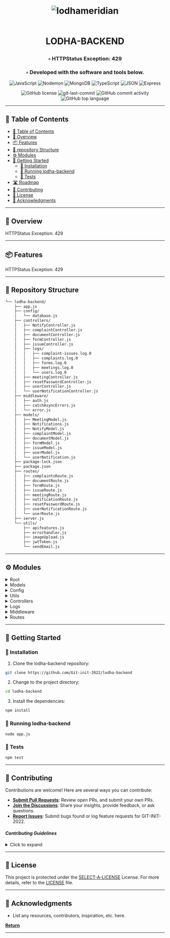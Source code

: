 <div align="center">
<h1 align="center">

    
![lodhameridian](https://github.com/Git-init-2022/lodha-backend/assets/107217455/d477d154-f970-40fe-9d40-c75ee9801ea2)

<br>LODHA-BACKEND</h1>
<h3>◦ HTTPStatus Exception: 429</h3>
<h3>◦ Developed with the software and tools below.</h3>

<p align="center">
<img src="https://img.shields.io/badge/JavaScript-F7DF1E.svg?style=flat-square&logo=JavaScript&logoColor=black" alt="JavaScript" />
<img src="https://img.shields.io/badge/Nodemon-76D04B.svg?style=flat-square&logo=Nodemon&logoColor=white" alt="Nodemon" />
<img src="https://img.shields.io/badge/MongoDB-47A248.svg?style=flat-square&logo=MongoDB&logoColor=white" alt="MongoDB" />
<img src="https://img.shields.io/badge/TypeScript-3178C6.svg?style=flat-square&logo=TypeScript&logoColor=white" alt="TypeScript" />
<img src="https://img.shields.io/badge/JSON-000000.svg?style=flat-square&logo=JSON&logoColor=white" alt="JSON" />
<img src="https://img.shields.io/badge/Express-000000.svg?style=flat-square&logo=Express&logoColor=white" alt="Express" />
</p>
<img src="https://img.shields.io/github/license/Git-init-2022/lodha-backend?style=flat-square&color=5D6D7E" alt="GitHub license" />
<img src="https://img.shields.io/github/last-commit/Git-init-2022/lodha-backend?style=flat-square&color=5D6D7E" alt="git-last-commit" />
<img src="https://img.shields.io/github/commit-activity/m/Git-init-2022/lodha-backend?style=flat-square&color=5D6D7E" alt="GitHub commit activity" />
<img src="https://img.shields.io/github/languages/top/Git-init-2022/lodha-backend?style=flat-square&color=5D6D7E" alt="GitHub top language" />
</div>

---

## 📖 Table of Contents
- [📖 Table of Contents](#-table-of-contents)
- [📍 Overview](#-overview)
- [📦 Features](#-features)
- [📂 repository Structure](#-repository-structure)
- [⚙️ Modules](#modules)
- [🚀 Getting Started](#-getting-started)
    - [🔧 Installation](#-installation)
    - [🤖 Running lodha-backend](#-running-lodha-backend)
    - [🧪 Tests](#-tests)
- [🛣 Roadmap](#-roadmap)
- [🤝 Contributing](#-contributing)
- [📄 License](#-license)
- [👏 Acknowledgments](#-acknowledgments)

---


## 📍 Overview

HTTPStatus Exception: 429

---

## 📦 Features

HTTPStatus Exception: 429

---


## 📂 Repository Structure

```sh
└── lodha-backend/
    ├── app.js
    ├── config/
    │   └── database.js
    ├── controllers/
    │   ├── NotifyController.js
    │   ├── complaintController.js
    │   ├── documentController.js
    │   ├── formController.js
    │   ├── issueController.js
    │   ├── logs/
    │   │   ├── complaint-issues.log.0
    │   │   ├── complaints.log.0
    │   │   ├── forms.log.0
    │   │   ├── meetings.log.0
    │   │   └── users.log.0
    │   ├── meetingController.js
    │   ├── resetPasswordController.js
    │   ├── userController.js
    │   └── userNotificationController.js
    ├── middleware/
    │   ├── auth.js
    │   ├── catchAsyncErrors.js
    │   └── error.js
    ├── models/
    │   ├── MeetingModel.js
    │   ├── Notifications.js
    │   ├── NotifyModel.js
    │   ├── complaintModel.js
    │   ├── documentModel.js
    │   ├── formModel.js
    │   ├── issueModel.js
    │   ├── userModel.js
    │   └── userNotification.js
    ├── package-lock.json
    ├── package.json
    ├── routes/
    │   ├── complaintsRoute.js
    │   ├── documentRoute.js
    │   ├── formRoute.js
    │   ├── issueRoute.js
    │   ├── meetingRoute.js
    │   ├── notificationRoute.js
    │   ├── resetPasswordRoute.js
    │   ├── userNotificationRoute.js
    │   └── userRoute.js
    ├── server.js
    └── utils/
        ├── apifeatures.js
        ├── errorhandler.js
        ├── imageUpload.js
        ├── jwtToken.js
        └── sendEmail.js

```

---


## ⚙️ Modules

<details closed><summary>Root</summary>

| File                                                                                            | Summary                   |
| ---                                                                                             | ---                       |
| [package-lock.json](https://github.com/Git-init-2022/lodha-backend/blob/main/package-lock.json) | HTTPStatus Exception: 429 |
| [server.js](https://github.com/Git-init-2022/lodha-backend/blob/main/server.js)                 | HTTPStatus Exception: 429 |
| [package.json](https://github.com/Git-init-2022/lodha-backend/blob/main/package.json)           | HTTPStatus Exception: 429 |
| [app.js](https://github.com/Git-init-2022/lodha-backend/blob/main/app.js)                       | HTTPStatus Exception: 429 |

</details>

<details closed><summary>Models</summary>

| File                                                                                                       | Summary                   |
| ---                                                                                                        | ---                       |
| [complaintModel.js](https://github.com/Git-init-2022/lodha-backend/blob/main/models/complaintModel.js)     | HTTPStatus Exception: 429 |
| [NotifyModel.js](https://github.com/Git-init-2022/lodha-backend/blob/main/models/NotifyModel.js)           | HTTPStatus Exception: 429 |
| [issueModel.js](https://github.com/Git-init-2022/lodha-backend/blob/main/models/issueModel.js)             | HTTPStatus Exception: 429 |
| [documentModel.js](https://github.com/Git-init-2022/lodha-backend/blob/main/models/documentModel.js)       | HTTPStatus Exception: 429 |
| [formModel.js](https://github.com/Git-init-2022/lodha-backend/blob/main/models/formModel.js)               | HTTPStatus Exception: 429 |
| [Notifications.js](https://github.com/Git-init-2022/lodha-backend/blob/main/models/Notifications.js)       | HTTPStatus Exception: 429 |
| [userModel.js](https://github.com/Git-init-2022/lodha-backend/blob/main/models/userModel.js)               | HTTPStatus Exception: 429 |
| [userNotification.js](https://github.com/Git-init-2022/lodha-backend/blob/main/models/userNotification.js) | HTTPStatus Exception: 429 |
| [MeetingModel.js](https://github.com/Git-init-2022/lodha-backend/blob/main/models/MeetingModel.js)         | HTTPStatus Exception: 429 |

</details>

<details closed><summary>Config</summary>

| File                                                                                       | Summary                   |
| ---                                                                                        | ---                       |
| [database.js](https://github.com/Git-init-2022/lodha-backend/blob/main/config/database.js) | HTTPStatus Exception: 429 |

</details>

<details closed><summary>Utils</summary>

| File                                                                                              | Summary                   |
| ---                                                                                               | ---                       |
| [sendEmail.js](https://github.com/Git-init-2022/lodha-backend/blob/main/utils/sendEmail.js)       | HTTPStatus Exception: 429 |
| [errorhandler.js](https://github.com/Git-init-2022/lodha-backend/blob/main/utils/errorhandler.js) | HTTPStatus Exception: 429 |
| [imageUpload.js](https://github.com/Git-init-2022/lodha-backend/blob/main/utils/imageUpload.js)   | HTTPStatus Exception: 429 |
| [apifeatures.js](https://github.com/Git-init-2022/lodha-backend/blob/main/utils/apifeatures.js)   | HTTPStatus Exception: 429 |
| [jwtToken.js](https://github.com/Git-init-2022/lodha-backend/blob/main/utils/jwtToken.js)         | HTTPStatus Exception: 429 |

</details>

<details closed><summary>Controllers</summary>

| File                                                                                                                                | Summary                   |
| ---                                                                                                                                 | ---                       |
| [NotifyController.js](https://github.com/Git-init-2022/lodha-backend/blob/main/controllers/NotifyController.js)                     | HTTPStatus Exception: 429 |
| [userController.js](https://github.com/Git-init-2022/lodha-backend/blob/main/controllers/userController.js)                         | HTTPStatus Exception: 429 |
| [userNotificationController.js](https://github.com/Git-init-2022/lodha-backend/blob/main/controllers/userNotificationController.js) | HTTPStatus Exception: 429 |
| [issueController.js](https://github.com/Git-init-2022/lodha-backend/blob/main/controllers/issueController.js)                       | HTTPStatus Exception: 429 |
| [meetingController.js](https://github.com/Git-init-2022/lodha-backend/blob/main/controllers/meetingController.js)                   | HTTPStatus Exception: 429 |
| [documentController.js](https://github.com/Git-init-2022/lodha-backend/blob/main/controllers/documentController.js)                 | HTTPStatus Exception: 429 |
| [resetPasswordController.js](https://github.com/Git-init-2022/lodha-backend/blob/main/controllers/resetPasswordController.js)       | HTTPStatus Exception: 429 |
| [complaintController.js](https://github.com/Git-init-2022/lodha-backend/blob/main/controllers/complaintController.js)               | HTTPStatus Exception: 429 |
| [formController.js](https://github.com/Git-init-2022/lodha-backend/blob/main/controllers/formController.js)                         | HTTPStatus Exception: 429 |

</details>

<details closed><summary>Logs</summary>

| File                                                                                                                       | Summary                   |
| ---                                                                                                                        | ---                       |
| [complaint-issues.log.0](https://github.com/Git-init-2022/lodha-backend/blob/main/controllers/logs/complaint-issues.log.0) | HTTPStatus Exception: 429 |
| [complaints.log.0](https://github.com/Git-init-2022/lodha-backend/blob/main/controllers/logs/complaints.log.0)             | HTTPStatus Exception: 429 |
| [meetings.log.0](https://github.com/Git-init-2022/lodha-backend/blob/main/controllers/logs/meetings.log.0)                 | HTTPStatus Exception: 429 |
| [users.log.0](https://github.com/Git-init-2022/lodha-backend/blob/main/controllers/logs/users.log.0)                       | HTTPStatus Exception: 429 |
| [forms.log.0](https://github.com/Git-init-2022/lodha-backend/blob/main/controllers/logs/forms.log.0)                       | HTTPStatus Exception: 429 |

</details>

<details closed><summary>Middleware</summary>

| File                                                                                                           | Summary                   |
| ---                                                                                                            | ---                       |
| [catchAsyncErrors.js](https://github.com/Git-init-2022/lodha-backend/blob/main/middleware/catchAsyncErrors.js) | HTTPStatus Exception: 429 |
| [auth.js](https://github.com/Git-init-2022/lodha-backend/blob/main/middleware/auth.js)                         | HTTPStatus Exception: 429 |
| [error.js](https://github.com/Git-init-2022/lodha-backend/blob/main/middleware/error.js)                       | HTTPStatus Exception: 429 |

</details>

<details closed><summary>Routes</summary>

| File                                                                                                                 | Summary                   |
| ---                                                                                                                  | ---                       |
| [notificationRoute.js](https://github.com/Git-init-2022/lodha-backend/blob/main/routes/notificationRoute.js)         | HTTPStatus Exception: 429 |
| [meetingRoute.js](https://github.com/Git-init-2022/lodha-backend/blob/main/routes/meetingRoute.js)                   | HTTPStatus Exception: 429 |
| [formRoute.js](https://github.com/Git-init-2022/lodha-backend/blob/main/routes/formRoute.js)                         | HTTPStatus Exception: 429 |
| [userNotificationRoute.js](https://github.com/Git-init-2022/lodha-backend/blob/main/routes/userNotificationRoute.js) | HTTPStatus Exception: 429 |
| [resetPasswordRoute.js](https://github.com/Git-init-2022/lodha-backend/blob/main/routes/resetPasswordRoute.js)       | HTTPStatus Exception: 429 |
| [issueRoute.js](https://github.com/Git-init-2022/lodha-backend/blob/main/routes/issueRoute.js)                       | HTTPStatus Exception: 429 |
| [complaintsRoute.js](https://github.com/Git-init-2022/lodha-backend/blob/main/routes/complaintsRoute.js)             | HTTPStatus Exception: 429 |
| [documentRoute.js](https://github.com/Git-init-2022/lodha-backend/blob/main/routes/documentRoute.js)                 | HTTPStatus Exception: 429 |
| [userRoute.js](https://github.com/Git-init-2022/lodha-backend/blob/main/routes/userRoute.js)                         | HTTPStatus Exception: 429 |

</details>

---

## 🚀 Getting Started


### 🔧 Installation

1. Clone the lodha-backend repository:
```sh
git clone https://github.com/Git-init-2022/lodha-backend
```

2. Change to the project directory:
```sh
cd lodha-backend
```

3. Install the dependencies:
```sh
npm install
```

### 🤖 Running lodha-backend

```sh
node app.js
```

### 🧪 Tests
```sh
npm test
```

---


## 🤝 Contributing

Contributions are welcome! Here are several ways you can contribute:

- **[Submit Pull Requests](https://github.com/Git-init-2022/lodha-backend/blob/main/CONTRIBUTING.md)**: Review open PRs, and submit your own PRs.
- **[Join the Discussions](https://github.com/Git-init-2022/lodha-backend/discussions)**: Share your insights, provide feedback, or ask questions.
- **[Report Issues](https://github.com/Git-init-2022/lodha-backend/issues)**: Submit bugs found or log feature requests for GIT-INIT-2022.

#### *Contributing Guidelines*

<details closed>
<summary>Click to expand</summary>

1. **Fork the Repository**: Start by forking the project repository to your GitHub account.
2. **Clone Locally**: Clone the forked repository to your local machine using a Git client.
   ```sh
   git clone <your-forked-repo-url>
   ```
3. **Create a New Branch**: Always work on a new branch, giving it a descriptive name.
   ```sh
   git checkout -b new-feature-x
   ```
4. **Make Your Changes**: Develop and test your changes locally.
5. **Commit Your Changes**: Commit with a clear and concise message describing your updates.
   ```sh
   git commit -m 'Implemented new feature x.'
   ```
6. **Push to GitHub**: Push the changes to your forked repository.
   ```sh
   git push origin new-feature-x
   ```
7. **Submit a Pull Request**: Create a PR against the original project repository. Clearly describe the changes and their motivations.

Once your PR is reviewed and approved, it will be merged into the main branch.

</details>

---

## 📄 License


This project is protected under the [SELECT-A-LICENSE](https://choosealicense.com/licenses) License. For more details, refer to the [LICENSE](https://choosealicense.com/licenses/) file.

---

## 👏 Acknowledgments

- List any resources, contributors, inspiration, etc. here.

[**Return**](#Top)

---

